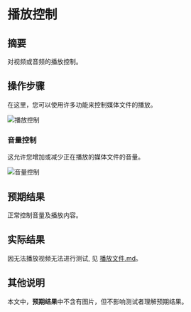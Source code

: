 # 播放控制

## 摘要

对视频或音频的播放控制。

## 操作步骤

在这里，您可以使用许多功能来控制媒体文件的播放。

![播放控制](./img/播放控制.png)

### 音量控制

这允许您增加或减少正在播放的媒体文件的音量。

![音量控制](./img/音量控制.png)

## 预期结果

正常控制音量及播放内容。

## 实际结果

因无法播放视频无法进行测试, 见 [播放文件.md](./播放文件.md)。

## 其他说明

本文中，**预期结果**中不含有图片，但不影响测试者理解预期结果。
